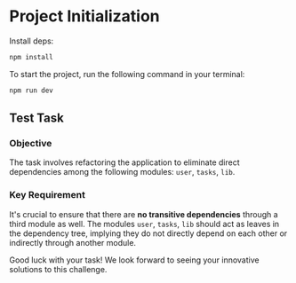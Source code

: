 # Project Initialization

Install deps:

```bash
npm install
```

To start the project, run the following command in your terminal:

```bash
npm run dev
```

## Test Task

### Objective

The task involves refactoring the application to eliminate direct dependencies among the following modules: `user`, `tasks`, `lib`.

### Key Requirement

It's crucial to ensure that there are **no transitive dependencies** through a third module as well. The modules `user`, `tasks`, `lib` should act as leaves in the dependency tree, implying they do not directly depend on each other or indirectly through another module.

Good luck with your task! We look forward to seeing your innovative solutions to this challenge.
